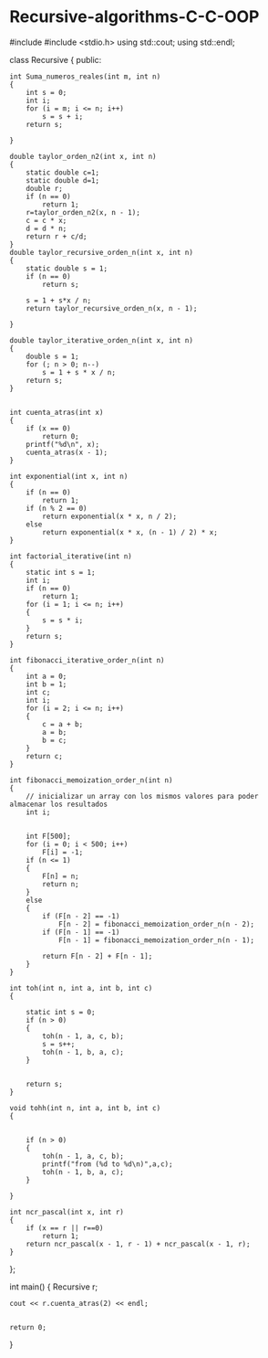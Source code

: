 # Recursive-algorithms-C-C-OOP
#include <iostream>
#include <stdio.h>
using std::cout;
using std::endl;



class Recursive
{
public:

    int Suma_numeros_reales(int m, int n)
    {
        int s = 0;
        int i;
        for (i = m; i <= n; i++)
            s = s + i;
        return s;

    }
    
    double taylor_orden_n2(int x, int n)
    {
        static double c=1;
        static double d=1;
        double r;
        if (n == 0)
            return 1;
        r=taylor_orden_n2(x, n - 1);
        c = c * x;
        d = d * n;
        return r + c/d;
    }
    double taylor_recursive_orden_n(int x, int n)
    {
        static double s = 1;
        if (n == 0)
            return s;
       
        s = 1 + s*x / n;
        return taylor_recursive_orden_n(x, n - 1);

    }

    double taylor_iterative_orden_n(int x, int n)
    {
        double s = 1;
        for (; n > 0; n--)
            s = 1 + s * x / n;
        return s;
    }

    
    int cuenta_atras(int x)
    {
        if (x == 0)
            return 0;
        printf("%d\n", x);
        cuenta_atras(x - 1);
    }

    int exponential(int x, int n)
    {
        if (n == 0)
            return 1;
        if (n % 2 == 0)
            return exponential(x * x, n / 2);
        else
            return exponential(x * x, (n - 1) / 2) * x;
    }

    int factorial_iterative(int n)
    {
        static int s = 1;
        int i;
        if (n == 0)
            return 1;
        for (i = 1; i <= n; i++)
        {
            s = s * i;
        }
        return s;
    }

    int fibonacci_iterative_order_n(int n)
    {
        int a = 0;
        int b = 1;
        int c;
        int i;
        for (i = 2; i <= n; i++)
        {
            c = a + b;
            a = b;
            b = c;
        }
        return c;
    }

    int fibonacci_memoization_order_n(int n)
    {
        // inicializar un array con los mismos valores para poder almacenar los resultados
        int i;
        
        
        int F[500];
        for (i = 0; i < 500; i++)
            F[i] = -1;
        if (n <= 1)
        {
            F[n] = n;
            return n;
        }
        else
        {
            if (F[n - 2] == -1)
                F[n - 2] = fibonacci_memoization_order_n(n - 2);
            if (F[n - 1] == -1)
                F[n - 1] = fibonacci_memoization_order_n(n - 1);

            return F[n - 2] + F[n - 1];
        }
    }

    int toh(int n, int a, int b, int c)
    {
        
        static int s = 0;
        if (n > 0)
        {
            toh(n - 1, a, c, b);
            s = s++;
            toh(n - 1, b, a, c);
        }
 
        
        return s;
    }

    void tohh(int n, int a, int b, int c)
    {

        
        if (n > 0)
        {
            toh(n - 1, a, c, b);
            printf("from (%d to %d\n)",a,c);
            toh(n - 1, b, a, c);
        }

    }

    int ncr_pascal(int x, int r)
    {
        if (x == r || r==0)
            return 1;
        return ncr_pascal(x - 1, r - 1) + ncr_pascal(x - 1, r);
    }
        
};

    


int main()
{
    Recursive r;
    
    cout << r.cuenta_atras(2) << endl;


    return 0;
}
